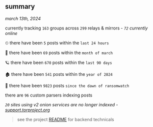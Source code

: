 
## summary
_march 13th, 2024_

currently tracking `163` groups across `299` relays & mirrors - _`72` currently online_

⏲ there have been `5` posts within the `last 24 hours`

🦈 there have been `69` posts within the `month of march`

🪐 there have been `670` posts within the `last 90 days`

🏚 there have been `541` posts within the `year of 2024`

🦕 there have been `9823` posts `since the dawn of ransomwatch`

there are `96` custom parsers indexing posts

_`20` sites using v2 onion services are no longer indexed - [support.torproject.org](https://support.torproject.org/onionservices/v2-deprecation/)_

> see the project [README](https://github.com/joshhighet/ransomwatch#ransomwatch--) for backend technicals
